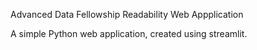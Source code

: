 Advanced Data Fellowship Readability Web Appplication

A simple Python web application, created using streamlit.
